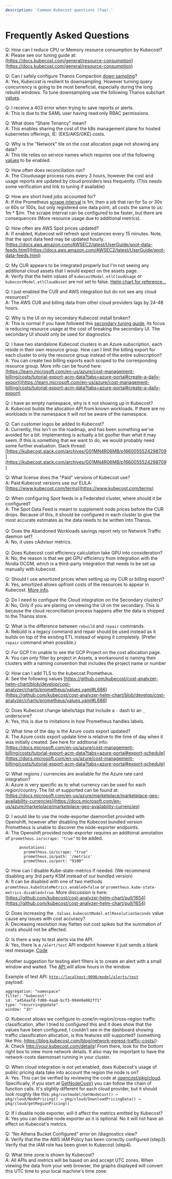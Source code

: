 ```yaml
---
description: 'Common Kubecost questions (faq).'
---
```


# Frequently Asked Questions

Q: How can I reduce CPU or Memory resource consumption by Kubecost?\
A: Please see our tuning guide at: [https://docs.kubecost.com/general/resource-consumption](https://docs.kubecost.com/general/resource-consumption)

Q: Can I safely configure Thanos Compaction [down sampling](https://thanos.io/tip/components/compact.md/#downsampling)?\
A: Yes, Kubecost is resilient to downsampling. However turning query concurrency is going to be most beneficial, especially during the long rebuild windows. To tune downsampling use the following Thanos subchart [values](https://github.com/kubecost/cost-analyzer-helm-chart/blob/b5b089ce217636fb2b7e6f42daed37397d28d3aa/cost-analyzer/charts/thanos/values.yaml#L525-L530).

Q: I receive a 403 error when trying to save reports or alerts.\
A: This is due to the SAML user having read only RBAC permissions.&#x20;

Q: What does "Share Tenancy" mean?\
A: This enables sharing the cost of the k8s management plane for hosted kubernetes offerings, IE: (EKS/AKS/GKE) costs.

Q: Why is the "Network" tile on the cost allocation page not showing any data?\
A: This tile relies on service names which requires one of the following [values](https://github.com/kubecost/cost-analyzer-helm-chart/blob/b5b089ce217636fb2b7e6f42daed37397d28d3aa/cost-analyzer/values.yaml#L576-L585) to be enabled.

Q: How often does reconciliation run?\
A: The Cloudusage process runs every 3 hours, however the cost and usage reports are updated by cloud providers less frequently. (This needs some verification and link to tuning if available)

Q: How are short lived jobs accounted for?\
A: If the Prometheus [scrape interval](https://github.com/kubecost/cost-analyzer-helm-chart/blob/develop/cost-analyzer/values.yaml#L440) is 1m, then a job that ran for 5s or 30s or 60s or 100s, but only registered one data point, all costs the same to us: 1m \* $/m. The scrape interval can be configured to be faster, but there are consequences (More resource usage due to additional metrics).

Q: How often are AWS Spot prices updated?\
A: If enabled, Kubecost will refresh spot instances every 15 minutes. Note, that the spot data feed may be updated hourly. [https://docs.aws.amazon.com/AWSEC2/latest/UserGuide/spot-data-feeds.html](https://docs.aws.amazon.com/AWSEC2/latest/UserGuide/spot-data-feeds.html)

Q: My CUR appears to be integrated properly but I'm not seeing any additional cloud assets that I would expect on the assets page.\
A: Verify that the helm values of `kubecostModel.etlCloudUsage` or `kubecostModel.etlCloudAsset` are not set to false. [Helm chart for reference...](https://github.com/kubecost/cost-analyzer-helm-chart/blob/93d3255870766d236628359a969b7691450d0095/cost-analyzer/templates/cost-analyzer-deployment-template.yaml#L679-L688)

Q: I just enabled the CUR and AWS integration but do not see any cloud resources?\
A: The AWS CUR and billing data from other cloud providers lags by 24-48 hours.

Q: Why is the UI on my secondary Kubecost install broken?\
A: This is normal if you have followed this [secondary tuning guide](https://docs.kubecost.com/architecture/secondary-clusters), its focus is reducing resource usage at the cost of breaking the secondary UI. The secondary UI should only be used for diagnostics.

Q: I have two standalone Kubecost clusters in an Azure subscription, each reside in their own resource group. How can I limit the billing export for each cluster to only the resource group instead of the entire subscription?\
A: You can create two billing exports each scoped to the corresponding resource group. More info can be found here: [https://learn.microsoft.com/en-us/azure/cost-management-billing/costs/tutorial-export-acm-data?tabs=azure-portal#create-a-daily-export](https://learn.microsoft.com/en-us/azure/cost-management-billing/costs/tutorial-export-acm-data?tabs=azure-portal#create-a-daily-export)

Q: I have an empty namespace, why is it not showing up in Kubecost?\
A: Kubecost builds the allocation API from known workloads. If there are no workloads in the namespace it will not be aware of the namespace.

Q: Can customer logos be added to Kubecost?\
A: Currently, this isn't on the roadmap, and has been something we've avoided for a bit. Implementing is actually a bit goofier than what it may seem. If this is something that we want to do, we would probably need some further evaluation. Slack thread: [https://kubecost.slack.com/archives/G01MN4R06MB/p1660055524298709](https://kubecost.slack.com/archives/G01MN4R06MB/p1660055524298709)

Q: What license does the "Paid" versions of Kubecost use?\
A: Paid Kubecost versions use our EULA: [https://www.kubecost.com/terms](https://www.kubecost.com/terms)

Q: When configuring Spot feeds in a Federated cluster, where should it be configured?\
A: The Spot Data Feed is meant to supplement node prices before the CUR drops. Because of this, it should be configured in each cluster to give the most accurate estimates as the data needs to be written into Thanos.\
\
Q: Does the Abandoned Workloads savings report rely on Network Traffic daemon set?\
A: No, it uses cAdvisor metrics.\
\
Q: Does Kubecost cost efficiency calculation take GPU into consideration?\
A: No, the reason is that we get GPU efficiency from integration with the Nvidia DCGM, which is a third-party integration that needs to be set up manually with kubecost.

Q: Should I use amortized prices when setting up my CUR or billing export?\
A: Yes, amortized allows upfront costs of the resources to appear in Kubecost. [More info](https://docs.kubecost.com/install-and-configure/advanced-configuration/cloud-integration#cloud-integration-configurations).

Q: Do I need to configure the Cloud integration on the Secondary clusters?\
A: No, Only if you are planing on viewing the UI on the secondary. This is because the cloud reconciliation process happens after the data is shipped to the Thanos store.

Q: What is the difference between `rebuild` and `repair` commands.\
A: Rebuild is a legacy command and repair should be used instead as it builds on top of the existing ETL instead of wiping it completely. (Prefer `repair` command when possible.)

Q: For GCP I'm unable to see the GCP Project on the cost allocation page.\
A: You can only filter by project in Assets, a workaround is naming their clusters with a naming convention that includes the project name or number

Q: How can I add TLS to the kubecost Prometheus.\
A: See the following values [https://github.com/kubecost/cost-analyzer-helm-chart/blob/develop/cost-analyzer/charts/prometheus/values.yaml#L686](https://github.com/kubecost/cost-analyzer-helm-chart/blob/develop/cost-analyzer/charts/prometheus/values.yaml#L686)

Q: Does Kubecost change labels/tags that include a `-` dash to an `_` underscore?\
A: Yes, this is due to imitations in how Prometheus handles labels.

Q: What time of the day is the Azure costs export updated?\
A: The Azure costs export update time is relative to the time of day when it was initially created. See here for additional info: [https://docs.microsoft.com/en-us/azure/cost-management-billing/costs/tutorial-export-acm-data?tabs=azure-portal#export-schedule](https://docs.microsoft.com/en-us/azure/cost-management-billing/costs/tutorial-export-acm-data?tabs=azure-portal#export-schedule)

Q: What regions / currencies are available for the Azure rate card integration?\
A: Azure is very specific as to what currency can be used for each region/country. The list of supported can be found at: [https://docs.microsoft.com/en-us/azure/marketplace/marketplace-geo-availability-currencies](https://docs.microsoft.com/en-us/azure/marketplace/marketplace-geo-availability-currencies)

Q: I would like to use the node-exporter daemonSet provided with Openshift, however after disabling the Kubecost bundled version Prometheus is unable to discover the node-exporter endpoints.\
A: The Openshift provided node-exporter requires an additional annotation of `prometheus.io/scrape: "true"` to be added.&#x20;

```
      annotations:
        prometheus.io/scrape: "true"
        prometheus.io/path: '/metrics'
        prometheus.io/port: "9100"
```

Q: How can I disable Kube-state-metrics if needed. (We recommend disabling any 3rd party KSM instead of our bundled version)\
A: It can be disabled with one of two methods `prometheus.kubeStateMetrics.enabled=false` or `prometheus.kube-state-metrics.disabled=true`. More discussion is here: [https://github.com/kubecost/cost-analyzer-helm-chart/pull/1654](https://github.com/kubecost/cost-analyzer-helm-chart/pull/1654)

Q: Does increasing the `.Values.kubecostModel.etlResolutionSeconds` value cause any issues with cost accuracy?\
A: Decreasing resolution may flatten out cost spikes but the summation of costs should not be affected.

Q: Is there a way to test alerts via the API.\
A: Yes, there is a `/alert/test` API endpoint however it just sends a blank test message. [Code](https://github.com/kubecost/kubecost-cost-model/blob/948c2d1e9aff42808f5458be9f557769aad1b493/pkg/cmd/costmodel/costmodel.go#L2508)\
\
Another suggestion for testing alert filters is to create an alert with a small window and waited. The [API ](https://guide.kubecost.com/hc/en-us/articles/4407601796759-Alerts-Documentation#alerts-scheduler)will allow hours in the window.&#x20;

Example of test API: [`http://localhost:9090/model/alerts/test`](http://localhost:9090/model/alerts/test)\
payload:

```
aggregation: "namespace"
filter: "kubecost"
id: "a454aafd-fd08-4aa8-bcf3-99d49e082ff1"
type: "recurringUpdate"
window: "1h" 
```

Q: Kubecost allows we configure in-zone/in-region/cross-region traffic classification, after I tried to configured this and it does show that the values have been configured, I couldn’t see in the dashboard showing traffic classification allocation, is this features still supported? (something like this: https://blog.kubecost.com/blog/network-egress-traffic-costs/)\
A: Check http://your.kubecost.com/details! From there, look for the bottom right box to view more network details. It also may be important to have the network-costs daemonset running in your cluster.

Q: When cloud integration is not yet enabled, does Kubecost's usage of public pricing data take into account the region the node is on?\
A: Yes. This can be verified by reviewing the code at [opencost/pkg/cloud](https://github.com/opencost/opencost/tree/1795bcddb1d91d3e60772030528274c4dff29185/pkg/cloud). Specifically, if you start at [GetNodeCost()](https://github.com/opencost/opencost/blob/1795bcddb1d91d3e60772030528274c4dff29185/pkg/costmodel/costmodel.go#L933) you can follow the chain of function calls. It's slightly different for each cloud provider, but it should look roughly like this: `pkg/costmodel/GetNodeCost() → pkg/cloud/NodePricing() → pkg/cloud/DownloadPricingData() → pkg/cloud/getRegionPricing()`

Q: If I disable node exporter, will it affect the metrics emitted by Kubecost?\
A: Yes you can disable node exporter as it is optional. No it will not have an effect on Kubecost's metrics.

Q: “No Athena Bucket Configured” error on /diagnostics view?\
A: Verify that the the AWS IAM Policy has been correctly configured (step3). Verify that the IAM role has been given to Kubecost (step4).

Q: What time zone is shown by Kubecost?\
A: All APIs and metrics will be based on and accept UTC zones. When viewing the data from your web browser, the graphs displayed will convert this UTC time to your local machine's time zone.

###

